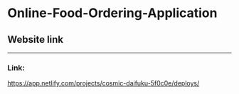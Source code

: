 # Online-Food-Ordering-Application
## Website link 
---
### Link:
https://app.netlify.com/projects/cosmic-daifuku-5f0c0e/deploys/